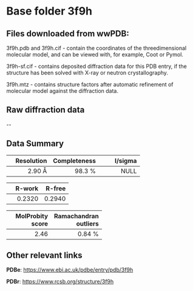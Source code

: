 # Base folder 3f9h

## Files downloaded from wwPDB:

3f9h.pdb and 3f9h.cif - contain the coordinates of the threedimensional molecular model, and can be viewed with, for example, Coot or Pymol.

3f9h-sf.cif - contains deposited diffraction data for this PDB entry, if the structure has been solved with X-ray or neutron crystallography.

3f9h.mtz - contains structure factors after automatic refinement of molecular model against the diffraction data.

## Raw diffraction data

--<br> 

## Data Summary
|   | Resolution | Completeness| I/sigma |
|---|-------------:|----------------:|--------------:|
|   |2.90 Å|98.3  %|<img width=50/>NULL |

|   | **R-work**| **R-free**   
|---|-------------:|----------------:|           
||0.2320|0.2940|

|   |**MolProbity<br>score**| **Ramachandran<br>outliers** 
|---|-------------:|----------------:|
||2.46|0.84 %|

## Other relevant links 
**PDBe**:  https://www.ebi.ac.uk/pdbe/entry/pdb/3f9h
 
**PDBr**: https://www.rcsb.org/structure/3f9h 

